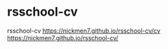 # rsschool-cv
rsschool-cv
https://nickmen7.github.io/rsschool-cv/cv
https://nickmen7.github.io/rsschool-cv/
